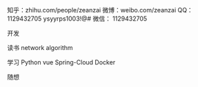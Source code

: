 
知乎：zhihu.com/people/zeanzai
微博：weibo.com/zeanzai
QQ： 1129432705 ysyyrps1003!@#
微信： 1129432705



开发


读书
  network
  algorithm


学习
  Python
  vue
  Spring-Cloud
  Docker

随想
